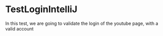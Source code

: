 # TestLoginIntelliJ
In this test, we are going to validate the login of the youtube page, with a valid account
